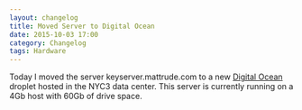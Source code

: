 ```yaml
---
layout: changelog
title: Moved Server to Digital Ocean
date: 2015-10-03 17:00
category: Changelog
tags: Hardware
---
```


Today I moved the server keyserver.mattrude.com to a new [Digital Ocean](https://www.digitalocean.com/?refcode=4b3eee7ba20c) droplet hosted in the NYC3 data center.  This server is currently running on a 4Gb host with 60Gb of drive space.

